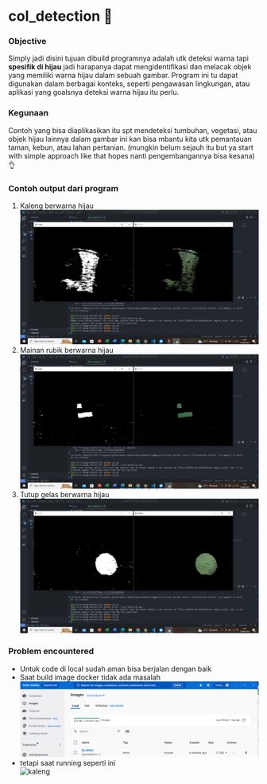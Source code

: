 # col_detection 💚

### Objective
Simply jadi disini tujuan dibuild programnya adalah utk deteksi warna tapi <b>spesifik di hijau</b> jadi harapanya dapat mengidentifikasi dan melacak objek yang memiliki warna hijau dalam sebuah gambar. Program ini tu dapat digunakan dalam berbagai konteks, seperti pengawasan lingkungan, atau aplikasi yang goalsnya deteksi warna hijau itu perlu.

### Kegunaan 
Contoh yang bisa diaplikasikan itu spt mendeteksi tumbuhan, vegetasi, atau objek hijau lainnya dalam gambar ini kan bisa mbantu kita utk pemantauan taman, kebun, atau lahan pertanian. (mungkin belum sejauh itu but ya start with simple approach like that hopes nanti pengembangannya bisa kesana) 👌


### Contoh output dari program
1. Kaleng berwarna hijau <br>
   ![kaleng](https://github.com/widyamsib/col_detection/blob/master/imgdrlocal/kaleng.png)
3. Mainan rubik berwarna hijau <br>
   ![kaleng](https://github.com/widyamsib/col_detection/blob/master/imgdrlocal/rubik.png)
5. Tutup gelas berwarna hijau <br>
   ![kaleng](https://github.com/widyamsib/col_detection/blob/master/imgdrlocal/tutup.png)

### Problem encountered
- Untuk code di local sudah aman bisa berjalan dengan baik
- Saat build image docker tidak ada masalah <br>
   ![kaleng](https://github.com/widyamsib/col_detection/blob/master/imgdrlocal/image%20dock.png)
- tetapi saat running seperti ini <br>
   ![kaleng]()
